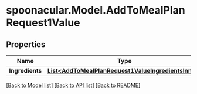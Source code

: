 # spoonacular.Model.AddToMealPlanRequest1Value

## Properties

Name | Type | Description | Notes
------------ | ------------- | ------------- | -------------
**Ingredients** | [**List&lt;AddToMealPlanRequest1ValueIngredientsInner&gt;**](AddToMealPlanRequest1ValueIngredientsInner.md) |  | 

[[Back to Model list]](../README.md#documentation-for-models) [[Back to API list]](../README.md#documentation-for-api-endpoints) [[Back to README]](../README.md)

